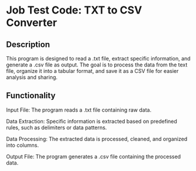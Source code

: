 <h1>Job Test Code: TXT to CSV Converter</h1>

<h2>Description</h2>
<p>This program is designed to read a .txt file, extract specific information, and generate a .csv file as output. The goal is to process the data from the text file, organize it into a tabular format, and save it as a CSV file for easier analysis and sharing.</p>

<h2>Functionality</h2>
<p>Input File: The program reads a .txt file containing raw data.</p>
<p>Data Extraction: Specific information is extracted based on predefined rules, such as delimiters or data patterns.</p>
<p>Data Processing: The extracted data is processed, cleaned, and organized into columns.</p>
<p>Output File: The program generates a .csv file containing the processed data.</p>
